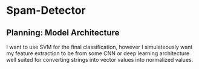 # Spam-Detector

## Planning: Model Architecture 

I want to use SVM for the final classification, however I simulateously want my feature extraction to be from some CNN or deep learning architecture well suited for converting strings into vector values into normalized values. 


